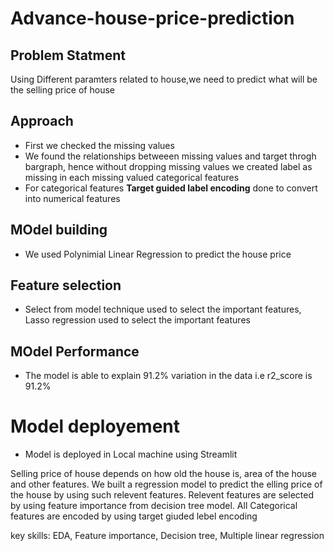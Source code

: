 # Advance-house-price-prediction

## Problem Statment
Using  Different paramters related to house,we need to predict what will be the selling price of house

## Approach
- First we checked the missing values
- We found the relationships betweeen missing values and target throgh bargraph, hence without dropping missing values we created label as missing in each missing valued categorical features
- For categorical features **Target guided label encoding** done to convert into numerical features


## MOdel building
- We used Polynimial Linear Regression to predict the house price

## Feature selection
- Select from model technique used to select the important features, Lasso regression used to select the important features

## MOdel Performance
- The model is able to explain 91.2% variation in the data i.e r2_score is 91.2%

# Model deployement
- Model is deployed in Local machine using Streamlit





















Selling price of house depends on how old the house is, area of the house and other features. We built a regression model to predict the elling price of the house by using such relevent features. Relevent features are selected by using feature importance from decision tree model. All Categorical features are encoded by using target giuded lebel encoding

key skills: EDA, Feature importance, Decision tree, Multiple linear regression
